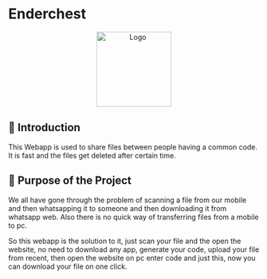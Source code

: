 ﻿# Enderchest
 
 <p align="center">
  <a href="https://ender-chest.netlify.app">
    <img src="https://drive.google.com/uc?export=view&id=1Z01xt2HBt6gPtZjBNjt9ZAflze91vvf8" alt="Logo" width="150" height="150">
  </a>
 
 ## 📌 Introduction

This Webapp is used to share files between people having a common code. It is fast and the files get deleted after certain time.

## 🎯 Purpose of the Project

We all have gone through the problem of scanning a file from our mobile and then whatsapping it to someone and then downloading it from whatsapp web. Also there is no quick
 way of transferring files from a mobile to pc. 
 
So this webapp is the solution to it, just scan your file and the open the website, no need to download any app, generate your code, upload your file from recent,
 then open the website on pc enter code and just this, now you can download your file on one click.
 
 
